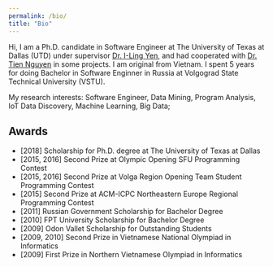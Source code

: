 ```yaml
---
permalink: /bio/
title: "Bio"
---
```


Hi, I am a Ph.D. candidate in Software Engineer at The University of Texas at Dallas (UTD) under supervisor [Dr. I-Ling Yen](http://www.utdallas.edu/~ilyen), and had cooperated with [Dr. Tien Nguyen](http://www.utdallas.edu/~tien.n.nguyen) in some projects. I am original from Vietnam. I spent 5 years for doing Bachelor in Software Enginner in Russia at Volgograd State Technical University (VSTU).

My research interests: Software Engineer, Data Mining, Program Analysis, IoT Data Discovery, Machine Learning, Big Data;

## Awards
- [2018] Scholarship for Ph.D. degree at The University of Texas at Dallas
- [2015, 2016] Second Prize at Olympic Opening SFU Programming Contest
- [2015, 2016] Second Prize at Volga Region Opening Team Student Programming Contest
- [2015] Second Prize at ACM-ICPC Northeastern Europe Regional Programming Contest
- [2011] Russian Government Scholarship for Bachelor Degree
- [2010] FPT University Scholarship for Bachelor Degree
- [2009] Odon Vallet Scholarship for Outstanding Students
- [2009, 2010] Second Prize in Vietnamese National Olympiad in Informatics
- [2009] First Prize in Northern Vietnamese Olympiad in Informatics
